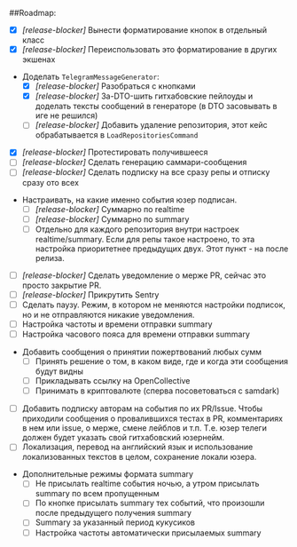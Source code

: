 ##Roadmap:

- [x] *[release-blocker]* Вынести форматирование кнопок в отдельный класс
- [x] *[release-blocker]* Переиспользовать это форматирование в других экшенах
- Доделать `TelegramMessageGenerator`: 
  - [x] *[release-blocker]* Разобраться с кнопками
  - [x] *[release-blocker]* За-DTO-шить гитхабовские пейлоуды и доделать тексты сообщений в генераторе (в DTO засовывать в иге не решился)
  - [ ] *[release-blocker]* Добавить удаление репозитория, этот кейс обрабатывается в `LoadRepositoriesCommand`
- [x] *[release-blocker]* Протестировать получившееся
- [ ] *[release-blocker]* Сделать генерацию саммари-сообщения
- [ ] *[release-blocker]* Сделать подписку на все сразу репы и отписку сразу ото всех
- Настраивать, на какие именно события юзер подписан.
  - [ ] *[release-blocker]* Суммарно по realtime
  - [ ] *[release-blocker]* Суммарно по summary
  - [ ] Отдельно для каждого репозитория внутри настроек realtime/summary. Если для репы такое настроено, то эта настройка приоритетнее предыдущих двух. Этот пункт - на после релиза.
- [ ] *[release-blocker]* Сделать уведомление о мерже PR, сейчас это просто закрытие PR.
- [ ] *[release-blocker]* Прикрутить Sentry
- [ ] Сделать паузу. Режим, в котором не меняются настройки подписок, но и не отправляются никакие уведомления.
- [ ] Настройка частоты и времени отправки summary
- [ ] Настройка часового пояса для времени отправки summary
- Добавить сообщения о принятии пожертвований любых сумм
  - [ ] Принять решение о том, в каком виде, где и когда эти сообщения будут видны 
  - [ ] Прикладывать ссылку на OpenCollective
  - [ ] Принимать в криптовалюте (сперва посоветоваться с samdark)
- [ ] Добавить подписку авторам на события по их PR/Issue. Чтобы приходили сообщения о провалившихся тестах в PR, комментариях в нем или issue, о мерже, смене лейблов и т.п. Т.е. юзер телеги должен будет указать свой гитхабовский юзернейм.
- [ ] Локализация, перевод на английский язык и использование локализованных текстов в целом, сохранение локали юзера.
- Дополнительные режимы формата summary
  - [ ] Не присылать realtime события ночью, а утром присылать summary по всем пропущенным
  - [ ] По кнопке присылать summary тех событий, что произошли после предыдущего получения summary
  - [ ] Summary за указанный период кукусиков
  - [ ] Настройка частоты автоматически присылаемых summary
